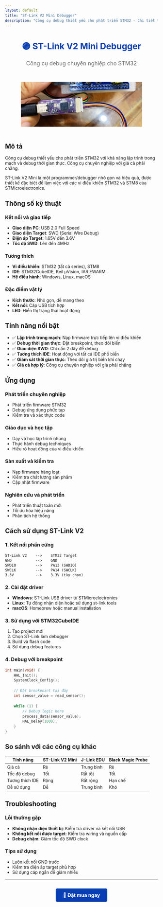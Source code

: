 ```yaml
---
layout: default
title: "ST-Link V2 Mini Debugger"
description: "Công cụ debug thiết yếu cho phát triển STM32 - Chi tiết thông số và ứng dụng"
---
```


<div style="text-align: center; margin-bottom: 30px;">
  <h1 style="color: #093FB4; font-weight: bold; margin-bottom: 10px;">🟣 ST-Link V2 Mini Debugger</h1>
  <p style="font-size: 18px; color: #666;">Công cụ debug chuyên nghiệp cho STM32</p>
</div>

<p align="center">
  <img src="/boards/assets/stlink_mini_debugger.png" alt="ST-Link V2 Mini Debugger" style="width: 400px; margin: 20px 0;" />
</p>

## Mô tả

Công cụ debug thiết yếu cho phát triển STM32 với khả năng lập trình trong mạch và debug thời gian thực. Công cụ chuyên nghiệp với giá cả phải chăng.

ST-Link V2 Mini là một programmer/debugger nhỏ gọn và hiệu quả, được thiết kế đặc biệt để làm việc với các vi điều khiển STM32 và STM8 của STMicroelectronics.

## Thông số kỹ thuật

### Kết nối và giao tiếp
- **Giao diện PC**: USB 2.0 Full Speed
- **Giao diện Target**: SWD (Serial Wire Debug)
- **Điện áp Target**: 1.65V đến 3.6V
- **Tốc độ SWD**: Lên đến 4MHz

### Tương thích
- **Vi điều khiển**: STM32 (tất cả series), STM8
- **IDE**: STM32CubeIDE, Keil μVision, IAR EWARM
- **Hệ điều hành**: Windows, Linux, macOS

### Đặc điểm vật lý
- **Kích thước**: Nhỏ gọn, dễ mang theo
- **Kết nối**: Cáp USB tích hợp
- **LED**: Hiển thị trạng thái hoạt động

## Tính năng nổi bật

- ✅ **Lập trình trong mạch**: Nạp firmware trực tiếp lên vi điều khiển
- ✅ **Debug thời gian thực**: Đặt breakpoint, theo dõi biến
- ✅ **Giao diện SWD**: Chỉ cần 2 dây để debug
- ✅ **Tương thích IDE**: Hoạt động với tất cả IDE phổ biến
- ✅ **Giám sát thời gian thực**: Theo dõi giá trị biến khi chạy
- ✅ **Giá cả hợp lý**: Công cụ chuyên nghiệp với giá phải chăng

## Ứng dụng

### Phát triển chuyên nghiệp
- Phát triển firmware STM32
- Debug ứng dụng phức tạp
- Kiểm tra và xác thực code

### Giáo dục và học tập
- Dạy và học lập trình nhúng
- Thực hành debug techniques
- Hiểu rõ hoạt động của vi điều khiển

### Sản xuất và kiểm tra
- Nạp firmware hàng loạt
- Kiểm tra chất lượng sản phẩm
- Cập nhật firmware

### Nghiên cứu và phát triển
- Phát triển thuật toán mới
- Tối ưu hóa hiệu năng
- Phân tích hệ thống

## Cách sử dụng ST-Link V2

### 1. Kết nối phần cứng
```
ST-Link V2    -->    STM32 Target
GND           -->    GND
SWDIO         -->    PA13 (SWDIO)
SWCLK         -->    PA14 (SWCLK)
3.3V          -->    3.3V (tùy chọn)
```

### 2. Cài đặt driver
- **Windows**: ST-Link USB driver từ STMicroelectronics
- **Linux**: Tự động nhận diện hoặc sử dụng st-link tools
- **macOS**: Homebrew hoặc manual installation

### 3. Sử dụng với STM32CubeIDE
1. Tạo project mới
2. Chọn ST-Link làm debugger
3. Build và flash code
4. Sử dụng debug features

### 4. Debug với breakpoint
```c
int main(void) {
    HAL_Init();
    SystemClock_Config();
    
    // Đặt breakpoint tại đây
    int sensor_value = read_sensor();
    
    while (1) {
        // Debug logic here
        process_data(sensor_value);
        HAL_Delay(1000);
    }
}
```

## So sánh với các công cụ khác

| Tính năng | ST-Link V2 Mini | J-Link EDU | Black Magic Probe |
|-----------|-----------------|------------|-------------------|
| Giá cả | Rẻ | Trung bình | Rẻ |
| Tốc độ debug | Tốt | Rất tốt | Tốt |
| Tương thích IDE | Rộng | Rất rộng | Hạn chế |
| Dễ sử dụng | Dễ | Trung bình | Khó |

## Troubleshooting

### Lỗi thường gặp
- **Không nhận diện thiết bị**: Kiểm tra driver và kết nối USB
- **Không kết nối được target**: Kiểm tra wiring và nguồn cấp
- **Debug chậm**: Giảm tốc độ SWD clock

### Tips sử dụng
- Luôn kết nối GND trước
- Kiểm tra điện áp target phù hợp
- Sử dụng cáp ngắn để giảm nhiễu

---

<div style="text-align: center; margin-top: 30px;">
  <a href="#" style="
    display: inline-block;
    background-color: #093FB4;
    color: white;
    padding: 12px 24px;
    text-decoration: none;
    border-radius: 5px;
    font-weight: bold;
    font-size: 16px;
    transition: background-color 0.3s;
  " onmouseover="this.style.backgroundColor='#0056b3'" onmouseout="this.style.backgroundColor='#093FB4'">
    🛒 Đặt mua ngay
  </a>
</div>
